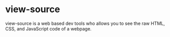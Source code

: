 # view-source
view-source is a web based dev tools who allows you to see the raw HTML, CSS, and JavaScript code of a webpage.
